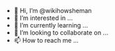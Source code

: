 - 👋 Hi, I’m @wikihowsheman
- 👀 I’m interested in ...
- 🌱 I’m currently learning ...
- 💞️ I’m looking to collaborate on ...
- 📫 How to reach me ...

<!---
wikihowsheman/wikihowsheman is a ✨ special ✨ repository because its `README.md` (this file) appears on your GitHub profile.
You can click the Preview link to take a look at your changes.
--->
